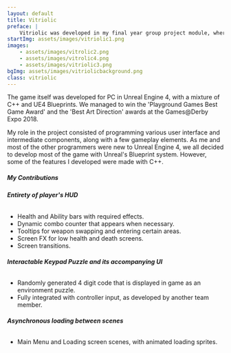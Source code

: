 ```yaml
---
layout: default
title: Vitriolic
preface: |
    Vitriolic was developed in my final year group project module, where myself and 10 other students from both the Computer Games Programming and Computer Games Modelling and Animation courses, designed and developed the game completely from scratch.
startImg: assets/images/vitriolic1.png
images:
    - assets/images/vitrolic2.png
    - assets/images/vitrolic4.png
    - assets/images/vitriolic3.png
bgImg: assets/images/vitriolicbackground.png
class: vitriolic
---
```


The game itself was developed for PC in Unreal Engine 4, with a mixture of C++ and UE4 Blueprints. We managed to win the 'Playground Games Best Game Award' and the 'Best Art Direction' awards at the Games@Derby Expo 2018.

My role in the project consisted of programming various user interface and intermediate components, along with a few gameplay elements. As me and most of the other programmers were new to Unreal Engine 4, we all decided to develop most of the game with Unreal's Blueprint system. However, some of the features I developed were made with C++.

##### My Contributions

###### **Entirety of player's HUD**
* Health and Ability bars with required effects.
* Dynamic combo counter that appears when necessary.
* Tooltips for weapon swapping and entering certain areas.
* Screen FX for low health and death screens.
* Screen transitions.

###### **Interactable Keypad Puzzle and its accompanying UI**
* Randomly generated 4 digit code that is displayed in game as an environment puzzle.
* Fully integrated with controller input, as developed by another team member.

###### **Asynchronous loading between scenes**
* Main Menu and Loading screen scenes, with animated loading sprites.